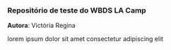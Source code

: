 ### Repositório de teste do WBDS LA Camp

**Autora**: Victória Regina

lorem ipsum dolor sit amet consectetur adipiscing elit
